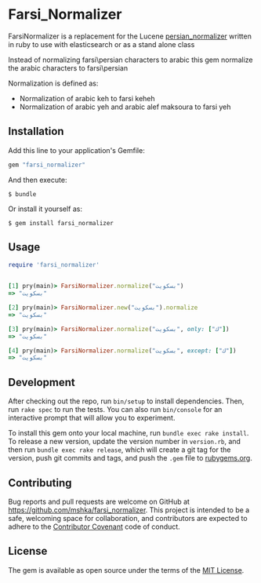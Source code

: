 # Farsi_Normalizer

FarsiNormalizer is a replacement for the Lucene [persian_normalizer](http://lucene.apache.org/core/4_9_0/analyzers-common/org/apache/lucene/analysis/fa/PersianNormalizer.html) written in ruby to use with elasticsearch or as a stand alone class

Instead of normalizing farsi\persian characters to arabic this gem normalize the arabic characters to farsi\persian

Normalization is defined as:
 - Normalization of arabic keh to farsi keheh
 - Normalization of arabic yeh and arabic alef maksoura to farsi yeh

## Installation

Add this line to your application's Gemfile:

```ruby
gem "farsi_normalizer"
```

And then execute:

    $ bundle

Or install it yourself as:

    $ gem install farsi_normalizer

## Usage

```ruby
require 'farsi_normalizer'


[1] pry(main)> FarsiNormalizer.normalize("بسکويت")
=> "بسکويت"

[2] pry(main)> FarsiNormalizer.new("بسکويت").normalize
=> "بسکويت"

[3] pry(main)> FarsiNormalizer.normalize("بسكويت", only: ["ك"])
=> "بسکويت"

[4] pry(main)> FarsiNormalizer.normalize("بسكويت", except: ["ك"])
=> "بسكویت"
```

## Development

After checking out the repo, run `bin/setup` to install dependencies. Then, run `rake spec` to run the tests. You can also run `bin/console` for an interactive prompt that will allow you to experiment.

To install this gem onto your local machine, run `bundle exec rake install`. To release a new version, update the version number in `version.rb`, and then run `bundle exec rake release`, which will create a git tag for the version, push git commits and tags, and push the `.gem` file to [rubygems.org](https://rubygems.org).

## Contributing

Bug reports and pull requests are welcome on GitHub at https://github.com/mshka/farsi_normalizer. This project is intended to be a safe, welcoming space for collaboration, and contributors are expected to adhere to the [Contributor Covenant](http://contributor-covenant.org) code of conduct.


## License

The gem is available as open source under the terms of the [MIT License](http://opensource.org/licenses/MIT).
